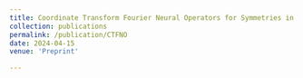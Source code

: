 ```yaml
---
title: Coordinate Transform Fourier Neural Operators for Symmetries in Physical Modelings. Under Submission. W.Gao, R.Xu, H.Wang, Y.Liu.
collection: publications
permalink: /publication/CTFNO
date: 2024-04-15
venue: 'Preprint'

---
```


